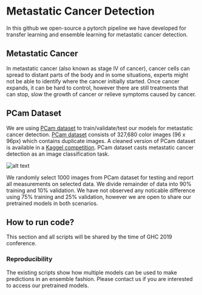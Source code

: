 # Metastatic Cancer Detection
In this github we open-source a pytorch pipeline we have developed for transfer learning and ensemble learning for metastatic cancer detection.

## Metastatic Cancer
In metastatic cancer (also known as stage IV of cancer), cancer cells can spread to distant parts of the body and in some situations, experts might not be able to identify where the cancer initially started. Once cancer expands, it can be hard to control, however there are still treatments that can stop, slow the growth of cancer or relieve symptoms caused by cancer.

## PCam Dataset
We are using [PCam dataset](https://github.com/basveeling/pcam) to train/validate/test our models for metastatic cancer detection. [PCam dataset](https://github.com/basveeling/pcam) consists of 327,680 color images (96 x 96px) which contains duplicate images. A cleaned version of PCam dataset is available in a [Kaggel competition](https://www.kaggle.com/c/histopathologic-cancer-detection/data). PCam dataset casts metastatic cancer detection as an image classification task.

![alt text](https://github.com/basveeling/pcam/blob/master/pcam.jpg "PCam image samples - image is copied from PCam github")

We randomly select 1000 images from PCam dataset for testing and report all measurements on selected data. We divide remainder of data into 90% training and 10% validation. We have not observed any noticable difference using 75% training and 25% validation, however we are open to share our pretrained models in both scenarios.

## How to run code?
This section and all scripts will be shared by the time of GHC 2019 conference.

### Reproducibility
The existing scripts show how multiple models can be used to make predictions in an ensemble fashion. Please contact us if you are interested to access our pretrained models. 
